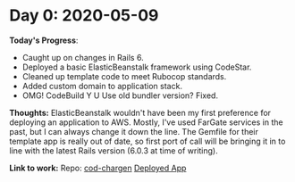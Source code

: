 # Day 0: 2020-05-09

**Today's Progress**:
- Caught up on changes in Rails 6.
- Deployed a basic ElasticBeanstalk framework using CodeStar.
- Cleaned up template code to meet Rubocop standards.
- Added custom domain to application stack.
- OMG! CodeBuild Y U Use old bundler version? Fixed.

**Thoughts:**
ElasticBeanstalk wouldn't have been my first preference for deploying an application to AWS. Mostly, I've used FarGate services in the past, but I can always change it down the line. The Gemfile for their template app is really out of date, so first port of call will be bringing it in to line with the latest Rails version (6.0.3 at time of writing).

**Link to work:**
Repo: [cod-chargen](https://github.com/kryptykphysh/cod-chargen/commit/7a70630364e1c729bb02fe0ceba08538692ed79a)
[Deployed App](http://cod-chargen.kryptykphysh.uk)
